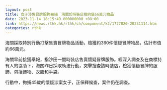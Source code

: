 ```yaml
---
layout: post
title: 女子涉售冒牌服飾被捕　海關於時裝店檢約值66萬元物品
date: 2023-11-14 18:15:49.000000000 +08:00
link: https://news.rthk.hk/rthk/ch/component/k2/1727820-20231114.htm
categories: rthk
---
```


海關採取特別行動打擊售賣冒牌物品活動，檢獲約360件懷疑冒牌物品，估計市值約66萬元。

海關早前接獲舉報，指沙田一間時裝店售賣懷疑冒牌服飾。經深入調查及在商標持有人的協助下，海關昨日採取執法行動，突擊搜查該時裝店，檢獲懷疑冒牌的服飾，包括飾物、衣服和手袋。

行動中，拘捕45歲的懷疑涉案女子，正保釋候查，案件仍在調查。
